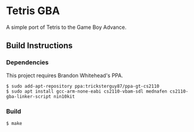 # Tetris GBA

A simple port of Tetris to the Game Boy Advance.

## Build Instructions

### Dependencies

This project requires Brandon Whitehead's PPA.

    $ sudo add-apt-repository ppa:tricksterguy87/ppa-gt-cs2110
    $ sudo apt install gcc-arm-none-eabi cs2110-vbam-sdl mednafen cs2110-gba-linker-script nin10kit
    
### Build

    $ make

